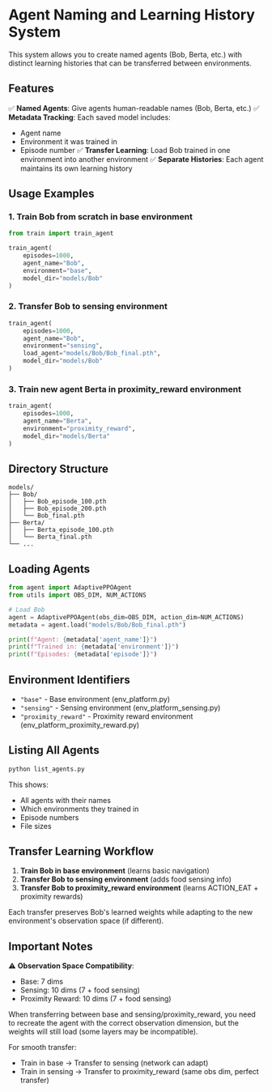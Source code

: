 # Agent Naming and Learning History System

This system allows you to create named agents (Bob, Berta, etc.) with distinct learning histories that can be transferred between environments.

## Features

✅ **Named Agents**: Give agents human-readable names (Bob, Berta, etc.)
✅ **Metadata Tracking**: Each saved model includes:
   - Agent name
   - Environment it was trained in
   - Episode number
✅ **Transfer Learning**: Load Bob trained in one environment into another environment
✅ **Separate Histories**: Each agent maintains its own learning history

## Usage Examples

### 1. Train Bob from scratch in base environment

```python
from train import train_agent

train_agent(
    episodes=1000,
    agent_name="Bob",
    environment="base",
    model_dir="models/Bob"
)
```

### 2. Transfer Bob to sensing environment

```python
train_agent(
    episodes=1000,
    agent_name="Bob",
    environment="sensing",
    load_agent="models/Bob/Bob_final.pth",
    model_dir="models/Bob"
)
```

### 3. Train new agent Berta in proximity_reward environment

```python
train_agent(
    episodes=1000,
    agent_name="Berta",
    environment="proximity_reward",
    model_dir="models/Berta"
)
```

## Directory Structure

```
models/
├── Bob/
│   ├── Bob_episode_100.pth
│   ├── Bob_episode_200.pth
│   └── Bob_final.pth
├── Berta/
│   ├── Berta_episode_100.pth
│   └── Berta_final.pth
└── ...
```

## Loading Agents

```python
from agent import AdaptivePPOAgent
from utils import OBS_DIM, NUM_ACTIONS

# Load Bob
agent = AdaptivePPOAgent(obs_dim=OBS_DIM, action_dim=NUM_ACTIONS)
metadata = agent.load("models/Bob/Bob_final.pth")

print(f"Agent: {metadata['agent_name']}")
print(f"Trained in: {metadata['environment']}")
print(f"Episodes: {metadata['episode']}")
```

## Environment Identifiers

- `"base"` - Base environment (env_platform.py)
- `"sensing"` - Sensing environment (env_platform_sensing.py)
- `"proximity_reward"` - Proximity reward environment (env_platform_proximity_reward.py)

## Listing All Agents

```bash
python list_agents.py
```

This shows:
- All agents with their names
- Which environments they trained in
- Episode numbers
- File sizes

## Transfer Learning Workflow

1. **Train Bob in base environment** (learns basic navigation)
2. **Transfer Bob to sensing environment** (adds food sensing info)
3. **Transfer Bob to proximity_reward environment** (learns ACTION_EAT + proximity rewards)

Each transfer preserves Bob's learned weights while adapting to the new environment's observation space (if different).

## Important Notes

⚠️ **Observation Space Compatibility**: 
- Base: 7 dims
- Sensing: 10 dims (7 + food sensing)
- Proximity Reward: 10 dims (7 + food sensing)

When transferring between base and sensing/proximity_reward, you need to recreate the agent with the correct observation dimension, but the weights will still load (some layers may be incompatible).

For smooth transfer:
- Train in base → Transfer to sensing (network can adapt)
- Train in sensing → Transfer to proximity_reward (same obs dim, perfect transfer)

